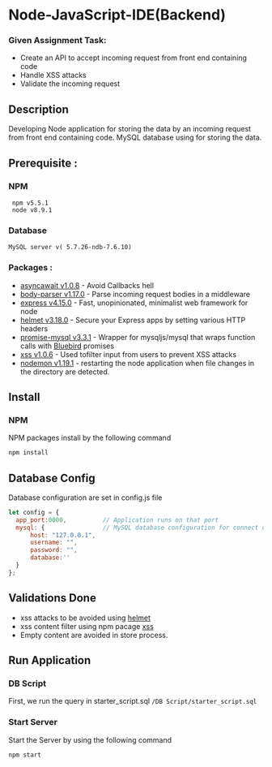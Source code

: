 # Node-JavaScript-IDE(Backend)

### Given Assignment Task:

* Create an API to accept incoming request from front end containing code
* Handle XSS attacks
* Validate the incoming request

## Description 
  Developing Node application for storing the data by an incoming request from front end containing code. 
    MySQL database using for storing the data.

## Prerequisite :
### NPM
     npm v5.5.1
     node v8.9.1
### Database
    MySQL server v( 5.7.26-ndb-7.6.10)
  
### Packages :
 * [asyncawait v1.0.8](https://www.npmjs.com/package/asyncawait) - Avoid Callbacks hell
 * [body-parser v1.17.0](https://www.npmjs.com/package/body-parser) - Parse incoming request bodies in a middleware
 * [express v4.15.0](https://www.npmjs.com/package/express) - Fast, unopinionated, minimalist web framework for node
 * [helmet v3.18.0](https://www.npmjs.com/package/helmet) - Secure your Express apps by setting various HTTP headers
 * [promise-mysql v3.3.1](https://www.npmjs.com/package/promise-mysql) - Wrapper for mysqljs/mysql that wraps function calls with [Bluebird](https://github.com/petkaantonov/bluebird/) promises
 * [xss v1.0.6](https://www.npmjs.com/package/xss) -  Used tofilter input from users to prevent XSS attacks
 * [nodemon v1.19.1](https://www.npmjs.com/package/nodemon) - restarting the node application when file changes in the directory are detected.

## Install

### NPM
 NPM packages install by the following command

```bash
npm install
```
## Database Config
  Database configuration are set in config.js file
  ```javascript
  let config = {
    app_port:0000,          // Application runs on that port
    mysql: {                // MySQL database configuration for connect database
        host: "127.0.0.1",
        username: "",
        password: "",
        database:''
    }
  };
  ```
## Validations Done

* xss attacks to be avoided using [helmet](https://www.npmjs.com/package/helmet) 
* xss content filter using npm pacage [xss](https://www.npmjs.com/package/xss)
* Empty content are avoided in store process.

## Run Application
### DB Script
  First, we run the query in starter_script.sql `/DB Script/starter_script.sql`

### Start Server
  Start the Server by using the following command
  ```bash
npm start
```
